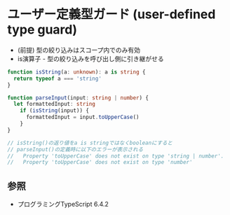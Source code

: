 # ユーザー定義型ガード (user-defined type guard)
- (前提) 型の絞り込みはスコープ内でのみ有効
- is演算子 - 型の絞り込みを呼び出し側に引き継がせる

```ts
function isString(a: unknown): a is string {
  return typeof a === 'string'
}

function parseInput(input: string | number) {
  let formattedInput: string
    if (isString(input)) {
      formattedInput = input.toUpperCase()
    }
}

// isString()の返り値をa is stringではなくbooleanにすると
// parseInput()の定義時に以下のエラーが表示される
//   Property 'toUpperCase' does not exist on type 'string | number'.
//   Property 'toUpperCase' does not exist on type 'number'
```

## 参照
- プログラミングTypeScript 6.4.2
